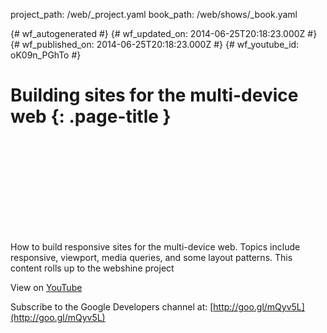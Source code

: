 project_path: /web/_project.yaml
book_path: /web/shows/_book.yaml

{# wf_autogenerated #}
{# wf_updated_on: 2014-06-25T20:18:23.000Z #}
{# wf_published_on: 2014-06-25T20:18:23.000Z #}
{# wf_youtube_id: oK09n_PGhTo #}

# Building sites for the multi-device web {: .page-title }


<div class="video-wrapper">
  <iframe class="devsite-embedded-youtube-video" data-video-id="oK09n_PGhTo"
          data-autohide="1" data-showinfo="0" frameborder="0" allowfullscreen>
  </iframe>
</div>

How to build responsive sites for the multi-device web. Topics include responsive, viewport, media queries, and some layout patterns. This content rolls up to the webshine project

View on [YouTube](https://youtu.be/oK09n_PGhTo)

Subscribe to the Google Developers channel at: [http://goo.gl/mQyv5L](http://goo.gl/mQyv5L)
